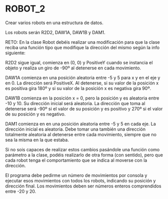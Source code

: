 # ROBOT_2

Crear varios robots en una estructura de datos.

Los robots serán R2D2, DAW1A, DAW1B y DAM1.

RETO: En la clase Robot debéis realizar una modificación para que la clase reciba una función tipo que modifique la dirección del mismo según la info siguiente:

R2D2 sigue igual, comienza en (0, 0) y PositiveY cuando se instancia el objeto y realiza un giro de -90º al detenerse en cada movimiento.

DAW1A comienza en una posición aleatoria entre -5 y 5 para x y en el eje y en 0. La dirección será PositiveX. Al detenerse, si su valor de la posición x es positiva gira 180º y si su valor de la posición x es negativa gira 90º.

DAW1B comienza en la posición x = 0, pero la posición y es aleatoria entre -10 y 10. Su dirección inicial será aleatoria. La dirección que toma al detenerse será -90º si el valor de su posición y es positivo y 270º si el valor de su posición y es negativo.

DAM1 comienza en en una posición aleatoria entre -5 y 5 en cada eje. La dirección inicial es aleatoria. Debe tomar una también una dirección totalmente aleatoria al detenerse entre cada movimiento, siempre que no sea la misma en la que estaba.

Si no sois capaces de realizar estos cambios pasándole una función como parámetro a la clase, podéis realizarlo de otra forma (con sentido), pero que cada robot tenga el comportamiento que se indica al moverse con la dirección.

El programa debe pedirme un número de movimientos por consola y ejecutar esos movimientos con todos los robots, indicando su posición y dirección final. Los movimientos deben ser números enteros comprendidos entre -20 y 20.
